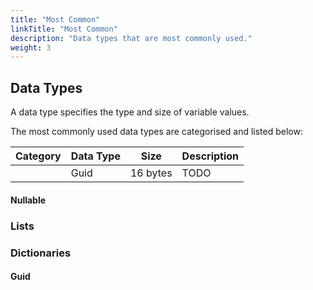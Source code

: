 ```yaml
---
title: "Most Common"
linkTitle: "Most Common"
description: "Data types that are most commonly used."
weight: 3
---
```


## Data Types

A data type specifies the type and size of variable values.

The most commonly used data types are categorised and listed below:

| Category | Data Type                 | Size                              | Description |
|----------|---------------------------|-----------------------------------|-------------|
| | Guid | 16 bytes | TODO |

#### Nullable

### Lists

### Dictionaries

#### Guid
